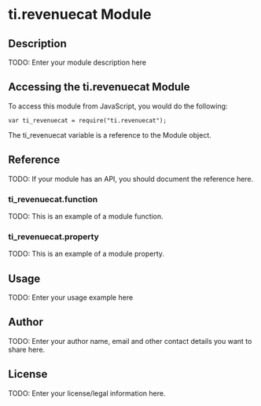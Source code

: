 # ti.revenuecat Module

## Description

TODO: Enter your module description here

## Accessing the ti.revenuecat Module

To access this module from JavaScript, you would do the following:

    var ti_revenuecat = require("ti.revenuecat");

The ti_revenuecat variable is a reference to the Module object.

## Reference

TODO: If your module has an API, you should document
the reference here.

### ti_revenuecat.function

TODO: This is an example of a module function.

### ti_revenuecat.property

TODO: This is an example of a module property.

## Usage

TODO: Enter your usage example here

## Author

TODO: Enter your author name, email and other contact
details you want to share here.

## License

TODO: Enter your license/legal information here.
